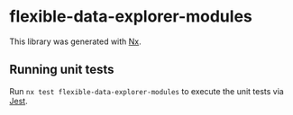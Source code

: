 # flexible-data-explorer-modules

This library was generated with [Nx](https://nx.dev).

## Running unit tests

Run `nx test flexible-data-explorer-modules` to execute the unit tests via [Jest](https://jestjs.io).
